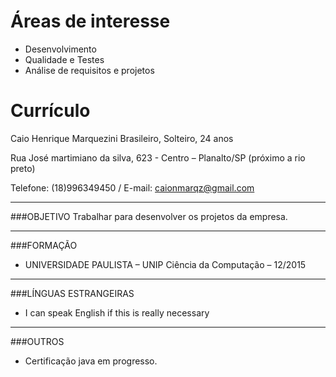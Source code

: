 Áreas de interesse
=====
 
- Desenvolvimento
- Qualidade e Testes
- Análise de requisitos e projetos
 
Currículo
=========
 
Caio Henrique Marquezini
Brasileiro, Solteiro, 24 anos 
 
Rua José martimiano da silva, 623 - 
Centro – Planalto/SP (próximo a rio preto)

Telefone: (18)996349450 / E-mail: caionmarqz@gmail.com

---

###OBJETIVO
Trabalhar para desenvolver os projetos da empresa.

---

###FORMAÇÃO
- UNIVERSIDADE PAULISTA – UNIP
Ciência da Computação – 12/2015

---

###LÍNGUAS ESTRANGEIRAS
- I can speak English if this is really necessary

---

###OUTROS
- Certificação java em progresso.
